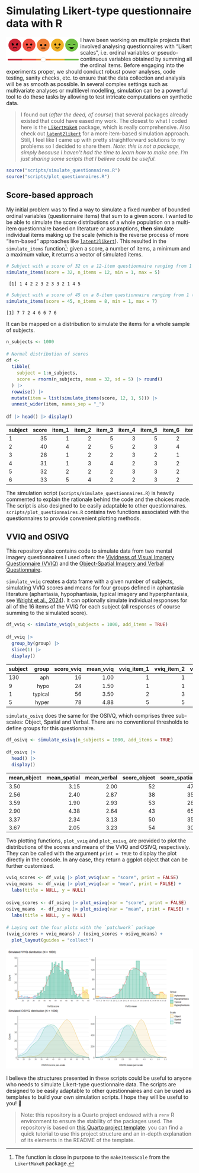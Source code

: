 # Simulating Likert-type questionnaire data with R


<img src="images/likert.png" align="left" width="200"/>

I have been working on multiple projects that involved analysing
questionnaires with “Likert scales”, i.e. ordinal variables or
pseudo-continuous variables obtained by summing all the ordinal items.
Before engaging into the experiments proper, we should conduct robust
power analyses, code testing, sanity checks, etc. to ensure that the
data collection and analysis will be as smooth as possible. In several
complex settings such as multivariate analyses or multilevel modelling,
simulation can be a powerful tool to do these tasks by allowing to test
intricate computations on synthetic data.

> I found out (*after the deed, of course*) that several packages
> already existed that could have eased my work. The closest to what I
> coded here is the
> [`LikertMakeR`](https://github.com/WinzarH/LikertMakeR) package, which
> is really comprehensive. Also check out
> [`latent2likert`](https://github.com/markolalovic/latent2likert) for a
> more item-based simulation approach. Still, I feel like I came up with
> pretty straightforward solutions to my problems so I decided to share
> them. *Note: this is not a package, simply because I haven’t had the
> time to learn how to make one. I’m just sharing some scripts that I
> believe could be useful.*

``` r
source("scripts/simulate_questionnaires.R")
source("scripts/plot_questionnaires.R")
```

## Score-based approach

My initial problem was to find a way to simulate a fixed number of
bounded ordinal variables (questionnaire items) that sum to a given
score. I wanted to be able to simulate the score distributions of a
whole population on a multi-item questionnaire based on literature or
assumptions, ***then*** simulate individual items making up the scale
(which is the reverse process of more “item-based” approaches like
[`latent2likert`](https://github.com/markolalovic/latent2likert)). This
resulted in the `simulate_items` function[^1]: given a score, a number
of items, a minimum and a maximum value, it returns a vector of
simulated items.

``` r
# Subject with a score of 32 on a 12-item questionnaire ranging from 1 to 5
simulate_items(score = 32, n_items = 12, min = 1, max = 5)
```

     [1] 1 4 2 2 3 2 3 3 2 1 4 5

``` r
# Subject with a score of 45 on a 8-item questionnaire ranging from 1 to 7
simulate_items(score = 45, n_items = 8, min = 1, max = 7)
```

    [1] 7 7 2 4 6 6 7 6

It can be mapped on a distribution to simulate the items for a whole
sample of subjects.

``` r
n_subjects <- 1000

# Normal distribution of scores
df <- 
  tibble(
    subject = 1:n_subjects,
    score = rnorm(n_subjects, mean = 32, sd = 5) |> round()
  ) |>
  rowwise() |> 
  mutate(item = list(simulate_items(score, 12, 1, 5))) |> 
  unnest_wider(item, names_sep = "_")

df |> head() |> display()
```

| subject | score | item_1 | item_2 | item_3 | item_4 | item_5 | item_6 | item_7 | item_8 | item_9 | item_10 | item_11 | item_12 |
|:---|---:|---:|---:|---:|---:|---:|---:|---:|---:|---:|---:|---:|---:|
| 1 | 35 | 1 | 2 | 5 | 3 | 5 | 2 | 2 | 3 | 2 | 5 | 2 | 3 |
| 2 | 40 | 4 | 2 | 5 | 2 | 3 | 4 | 3 | 2 | 4 | 4 | 3 | 4 |
| 3 | 28 | 1 | 2 | 2 | 3 | 2 | 1 | 2 | 2 | 4 | 3 | 2 | 4 |
| 4 | 31 | 1 | 3 | 4 | 2 | 3 | 2 | 3 | 5 | 1 | 3 | 3 | 1 |
| 5 | 32 | 2 | 2 | 2 | 3 | 3 | 2 | 1 | 4 | 5 | 4 | 2 | 2 |
| 6 | 33 | 5 | 4 | 2 | 2 | 3 | 2 | 2 | 3 | 4 | 1 | 2 | 3 |

<!-- It shows methods to: -->
<!-- -   Simulate score distributions from various types of information (e.g., quantile percentages, means, sd, skewness). -->
<!-- -   Simulate different distributions for sub-scales or sub-groups in the sample. -->
<!-- -   Correlate sub-scales with different types of distributions. -->
<!-- -   Simulate individual ordinal items from the total scores of each subject. -->

The simulation script (`scripts/simulate_questionnaires.R`) is heavily
commented to explain the rationale behind the code and the choices made.
The script is also designed to be easily adaptable to other
questionnaires. `scripts/plot_questionnaires.R` contains two functions
associated with the questionnaires to provide convenient plotting
methods.

## VVIQ and OSIVQ

This repository also contains code to simulate data from two mental
imagery questionnaires I used often: the [Vividness of Visual Imagery
Questionnaire
(VVIQ)](https://bpspsychub.onlinelibrary.wiley.com/doi/10.1111/j.2044-8295.1973.tb01322.x)
and the [Object-Spatial Imagery and Verbal
Questionnaire](https://onlinelibrary.wiley.com/doi/10.1002/acp.1473).

`simulate_vviq` creates a data frame with a given number of subjects,
simulating VVIQ scores and means for four groups defined in aphantasia
literature (aphantasia, hypophantasia, typical imagery and
hyperphantasia, see [Wright et al.,
2024](https://www.frontiersin.org/journals/psychology/articles/10.3389/fpsyg.2024.1454107/full)).
It can optionally simulate individual responses for all of the 16 items
of the VVIQ for each subject (all responses of course summing to the
simulated score).

``` r
df_vviq <- simulate_vviq(n_subjects = 1000, add_items = TRUE)

df_vviq |> 
  group_by(group) |> 
  slice(1) |> 
  display()
```

| subject | group | score_vviq | mean_vviq | vviq_item_1 | vviq_item_2 | vviq_item_3 | vviq_item_4 | vviq_item_5 | vviq_item_6 | vviq_item_7 | vviq_item_8 | vviq_item_9 | vviq_item_10 | vviq_item_11 | vviq_item_12 | vviq_item_13 | vviq_item_14 | vviq_item_15 | vviq_item_16 |
|:---|---:|---:|---:|---:|---:|---:|---:|---:|---:|---:|---:|---:|---:|---:|---:|---:|---:|---:|---:|
| 130 | aph | 16 | 1.00 | 1 | 1 | 1 | 1 | 1 | 1 | 1 | 1 | 1 | 1 | 1 | 1 | 1 | 1 | 1 | 1 |
| 9 | hypo | 24 | 1.50 | 1 | 1 | 1 | 1 | 1 | 4 | 1 | 1 | 2 | 3 | 2 | 1 | 1 | 2 | 1 | 1 |
| 1 | typical | 56 | 3.50 | 2 | 3 | 2 | 3 | 3 | 3 | 4 | 4 | 5 | 1 | 5 | 5 | 3 | 4 | 4 | 5 |
| 5 | hyper | 78 | 4.88 | 5 | 5 | 5 | 5 | 5 | 5 | 5 | 5 | 4 | 5 | 5 | 5 | 5 | 5 | 4 | 5 |

`simulate_osivq` does the same for the OSIVQ, which comprises three
sub-scales: Object, Spatial and Verbal. There are no conventional
thresholds to define groups for this questionnaire.

``` r
df_osivq <- simulate_osivq(n_subjects = 1000, add_items = TRUE)

df_osivq |> 
  head() |> 
  display()
```

| mean_object | mean_spatial | mean_verbal | score_object | score_spatial | score_verbal | osivq_item_o_1 | osivq_item_o_2 | osivq_item_o_3 | osivq_item_o_4 | osivq_item_o_5 | osivq_item_o_6 | osivq_item_o_7 | osivq_item_o_8 | osivq_item_o_9 | osivq_item_o_10 | osivq_item_o_11 | osivq_item_o_12 | osivq_item_o_13 | osivq_item_o_14 | osivq_item_o_15 | osivq_item_s_1 | osivq_item_s_2 | osivq_item_s_3 | osivq_item_s_4 | osivq_item_s_5 | osivq_item_s_6 | osivq_item_s_7 | osivq_item_s_8 | osivq_item_s_9 | osivq_item_s_10 | osivq_item_s_11 | osivq_item_s_12 | osivq_item_s_13 | osivq_item_s_14 | osivq_item_s_15 | osivq_item_v_1 | osivq_item_v_2 | osivq_item_v_3 | osivq_item_v_4 | osivq_item_v_5 | osivq_item_v_6 | osivq_item_v_7 | osivq_item_v_8 | osivq_item_v_9 | osivq_item_v_10 | osivq_item_v_11 | osivq_item_v_12 | osivq_item_v_13 | osivq_item_v_14 | osivq_item_v_15 |
|:---|---:|---:|---:|---:|---:|---:|---:|---:|---:|---:|---:|---:|---:|---:|---:|---:|---:|---:|---:|---:|---:|---:|---:|---:|---:|---:|---:|---:|---:|---:|---:|---:|---:|---:|---:|---:|---:|---:|---:|---:|---:|---:|---:|---:|---:|---:|---:|---:|---:|---:|
| 3.50 | 3.15 | 2.00 | 52 | 47 | 30 | 4 | 4 | 4 | 5 | 5 | 5 | 2 | 5 | 2 | 4 | 2 | 3 | 2 | 1 | 4 | 5 | 1 | 3 | 3 | 2 | 3 | 5 | 1 | 4 | 4 | 4 | 5 | 2 | 3 | 2 | 2 | 2 | 2 | 4 | 1 | 2 | 2 | 2 | 2 | 2 | 2 | 1 | 1 | 4 | 1 |
| 2.56 | 2.40 | 2.87 | 38 | 35 | 43 | 4 | 4 | 2 | 2 | 3 | 2 | 2 | 2 | 3 | 3 | 1 | 1 | 1 | 3 | 5 | 1 | 4 | 2 | 3 | 5 | 1 | 3 | 1 | 1 | 2 | 2 | 4 | 1 | 2 | 3 | 3 | 1 | 1 | 1 | 4 | 5 | 5 | 2 | 5 | 2 | 5 | 2 | 2 | 3 | 2 |
| 3.59 | 1.90 | 2.93 | 53 | 28 | 43 | 5 | 2 | 4 | 2 | 4 | 3 | 5 | 2 | 3 | 2 | 5 | 4 | 4 | 3 | 5 | 1 | 3 | 1 | 1 | 2 | 1 | 3 | 1 | 3 | 2 | 1 | 2 | 2 | 3 | 2 | 2 | 3 | 3 | 3 | 5 | 3 | 2 | 3 | 5 | 3 | 4 | 2 | 1 | 3 | 1 |
| 2.90 | 4.38 | 2.64 | 43 | 65 | 39 | 3 | 4 | 4 | 3 | 3 | 4 | 1 | 3 | 4 | 1 | 4 | 3 | 2 | 1 | 3 | 5 | 5 | 5 | 5 | 5 | 4 | 5 | 3 | 4 | 3 | 5 | 5 | 2 | 5 | 4 | 3 | 3 | 4 | 1 | 2 | 4 | 1 | 2 | 4 | 1 | 5 | 3 | 2 | 2 | 2 |
| 3.37 | 2.34 | 3.13 | 50 | 35 | 46 | 2 | 5 | 2 | 4 | 4 | 4 | 2 | 2 | 3 | 3 | 5 | 2 | 5 | 2 | 5 | 3 | 1 | 1 | 2 | 3 | 3 | 1 | 2 | 4 | 4 | 4 | 3 | 2 | 1 | 1 | 2 | 4 | 3 | 3 | 3 | 5 | 2 | 3 | 3 | 3 | 1 | 3 | 3 | 3 | 5 |
| 3.67 | 2.05 | 3.23 | 54 | 30 | 48 | 2 | 5 | 4 | 4 | 3 | 3 | 4 | 1 | 5 | 3 | 4 | 5 | 4 | 4 | 3 | 1 | 3 | 4 | 2 | 3 | 2 | 4 | 1 | 1 | 2 | 1 | 1 | 2 | 2 | 1 | 2 | 1 | 3 | 5 | 5 | 4 | 4 | 3 | 2 | 2 | 5 | 3 | 3 | 4 | 2 |

Two plotting functions, `plot_vviq` and `plot_osivq`, are provided to
plot the distributions of the scores and means of the VVIQ and OSIVQ,
respectively. They can be called with the argument `print = TRUE` to
display the plot directly in the console. In any case, they return a
ggplot object that can be further customized.

``` r
vviq_scores <- df_vviq |> plot_vviq(var = "score", print = FALSE)
vviq_means  <- df_vviq |> plot_vviq(var = "mean", print = FALSE) + 
  labs(title = NULL, y = NULL)

osivq_scores <- df_osivq |> plot_osivq(var = "score", print = FALSE)
osivq_means  <- df_osivq |> plot_osivq(var = "mean", print = FALSE) + 
  labs(title = NULL, y = NULL)

# Laying out the four plots with the `patchwork` package
(vviq_scores + vviq_means) / (osivq_scores + osivq_means) + 
  plot_layout(guides = "collect")
```

![](README_files/figure-commonmark/plot_vviq-1.png)

I believe the structures presented in these scripts could be useful to
anyone who needs to simulate Likert-type questionnaire data. The scripts
are designed to be easily adaptable to other questionnaires and can be
used as templates to build your own simulation scripts. I hope they will
be useful to you! :cherry_blossom:

> Note: this repository is a Quarto project endowed with a `renv` R
> environment to ensure the stability of the packages used. The
> repository is based on [this Quarto project
> template](https://github.com/m-delem/my-quarto-template): you can find
> a quick tutorial to use this project structure and an in-depth
> explanation of its elements in the README of the template.

[^1]: The function is close in purpose to the `makeItemsScale` from the
    `LikertMakeR` package.

